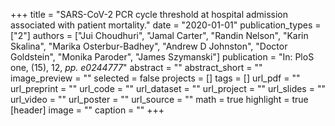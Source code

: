 +++
title = "SARS-CoV-2 PCR cycle threshold at hospital admission associated with patient mortality."
date = "2020-01-01"
publication_types = ["2"]
authors = ["Jui Choudhuri", "Jamal Carter", "Randin Nelson", "Karin Skalina", "Marika Osterbur-Badhey", "Andrew D Johnston", "Doctor Goldstein", "Monika Paroder", "James Szymanski"]
publication = "In: PloS one, (15), 12, _pp. e0244777_"
abstract = ""
abstract_short = ""
image_preview = ""
selected = false
projects = []
tags = []
url_pdf = ""
url_preprint = ""
url_code = ""
url_dataset = ""
url_project = ""
url_slides = ""
url_video = ""
url_poster = ""
url_source = ""
math = true
highlight = true
[header]
image = ""
caption = ""
+++
